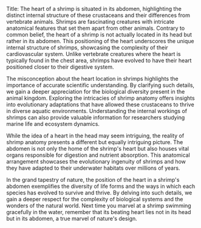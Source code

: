 Title: The heart of a shrimp is situated in its abdomen, highlighting the distinct internal structure of these crustaceans and their differences from vertebrate animals.
Shrimps are fascinating creatures with intricate anatomical features that set them apart from other animals. Contrary to common belief, the heart of a shrimp is not actually located in its head but rather in its abdomen. This positioning of the heart underscores the unique internal structure of shrimps, showcasing the complexity of their cardiovascular system. Unlike vertebrate creatures where the heart is typically found in the chest area, shrimps have evolved to have their heart positioned closer to their digestive system.

The misconception about the heart location in shrimps highlights the importance of accurate scientific understanding. By clarifying such details, we gain a deeper appreciation for the biological diversity present in the animal kingdom. Exploring the intricacies of shrimp anatomy offers insights into evolutionary adaptations that have allowed these crustaceans to thrive in diverse aquatic environments. Understanding the internal workings of shrimps can also provide valuable information for researchers studying marine life and ecosystem dynamics.

While the idea of a heart in the head may seem intriguing, the reality of shrimp anatomy presents a different but equally intriguing picture. The abdomen is not only the home of the shrimp's heart but also houses vital organs responsible for digestion and nutrient absorption. This anatomical arrangement showcases the evolutionary ingenuity of shrimps and how they have adapted to their underwater habitats over millions of years.

In the grand tapestry of nature, the position of the heart in a shrimp's abdomen exemplifies the diversity of life forms and the ways in which each species has evolved to survive and thrive. By delving into such details, we gain a deeper respect for the complexity of biological systems and the wonders of the natural world. Next time you marvel at a shrimp swimming gracefully in the water, remember that its beating heart lies not in its head but in its abdomen, a true marvel of nature's design.